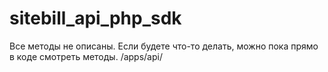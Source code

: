 # sitebill_api_php_sdk
Все методы не описаны.
Если будете что-то делать, можно пока прямо в коде смотреть методы.
/apps/api/
